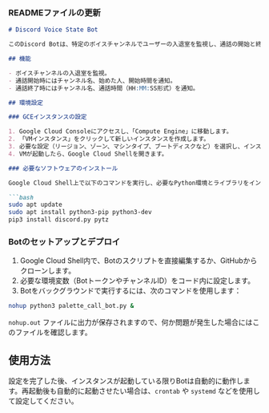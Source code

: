 ### READMEファイルの更新

```markdown
# Discord Voice State Bot

このDiscord Botは、特定のボイスチャンネルでユーザーの入退室を監視し、通話の開始と終了を通知します。このプログラムはGoogle Cloud Platform (GCP) の Google Compute Engine (GCE) 上で実行されており、Google Cloud Shellを使用してすべての設定とデプロイを完結させます。

## 機能

- ボイスチャンネルの入退室を監視。
- 通話開始時にはチャンネル名、始めた人、開始時間を通知。
- 通話終了時にはチャンネル名、通話時間（HH:MM:SS形式）を通知。

## 環境設定

### GCEインスタンスの設定

1. Google Cloud Consoleにアクセスし、「Compute Engine」に移動します。
2. 「VMインスタンス」をクリックして新しいインスタンスを作成します。
3. 必要な設定（リージョン、ゾーン、マシンタイプ、ブートディスクなど）を選択し、インスタンスを作成します。
4. VMが起動したら、Google Cloud Shellを開きます。

### 必要なソフトウェアのインストール

Google Cloud Shell上で以下のコマンドを実行し、必要なPython環境とライブラリをインストールします：

```bash
sudo apt update
sudo apt install python3-pip python3-dev
pip3 install discord.py pytz
```

### Botのセットアップとデプロイ

1. Google Cloud Shell内で、Botのスクリプトを直接編集するか、GitHubからクローンします。
2. 必要な環境変数（BotトークンやチャンネルID）をコード内に設定します。
3. Botをバックグラウンドで実行するには、次のコマンドを使用します：

```bash
nohup python3 palette_call_bot.py &
```

`nohup.out` ファイルに出力が保存されますので、何か問題が発生した場合にはこのファイルを確認します。

## 使用方法

設定を完了した後、インスタンスが起動している限りBotは自動的に動作します。再起動後も自動的に起動させたい場合は、`crontab` や `systemd` などを使用して設定してください。
